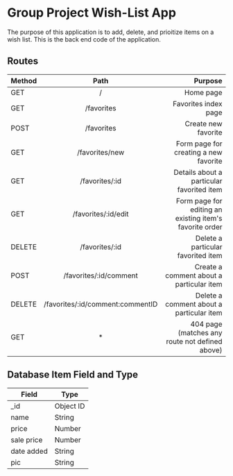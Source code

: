 # Group Project Wish-List App

The purpose of this application is to add, delete, and prioitize items on a wish list.  This is the back end code of the application.


## Routes

| Method   | Path                              | Purpose                                                    |
| -------- |:---------------------------------:| ----------------------------------------------------------:|
| GET      |                   /               |   Home page                                                |
| GET      |                /favorites         |   Favorites index page                                     |
| POST     |                /favorites         |   Create new favorite                                      |
| GET      |              /favorites/new       |   Form page for creating a new favorite                    |
| GET      |              /favorites/:id       |   Details about a particular favorited item                |
| GET      |           /favorites/:id/edit     |   Form page for editing an existing item's favorite order  |
| DELETE   |              /favorites/:id       |   Delete a particular favorited item                       | 
| POST     |       /favorites/:id/comment      |   Create a comment about a particular item                 |
| DELETE   | /favorites/:id/comment:commentID  |   Delete a comment about a particular item                 |
| GET      |                   *               |   404 page (matches any route not defined above)           |


## Database Item Field and Type

| Field       | Type                  | 
| ----------- |-----------------------| 
| _id         |        Object ID      |   
| name        |         String        |  
| price       |         Number        | 
| sale price  |         Number        | 
| date added  |         String        |   
| pic         |         String        | 
